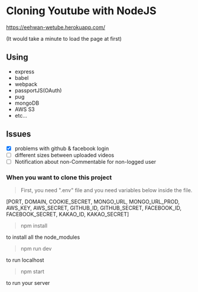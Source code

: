 # Cloning Youtube with NodeJS

https://eehwan-wetube.herokuapp.com/

(It would take a minute to load the page at first)
## Using
- express
- babel
- webpack
- passportJS(OAuth)
- pug
- mongoDB
- AWS S3
- etc...

## Issues
- [x] problems with github & facebook login 
- [ ] different sizes between uploaded videos
- [ ] Notification about non-Commentable for non-logged user

### When you want to clone this project

> First, you need ".env" file and you need variables below inside the file.

[PORT, DOMAIN, COOKIE_SECRET, MONGO_URL, MONGO_URL_PROD, AWS_KEY, AWS_SECRET, GITHUB_ID, GITHUB_SECRET, FACEBOOK_ID, FACEBOOK_SECRET, KAKAO_ID, KAKAO_SECRET]

> npm install

to install all the node_modules

> npm run dev

to run localhost

> npm start

to run your server

